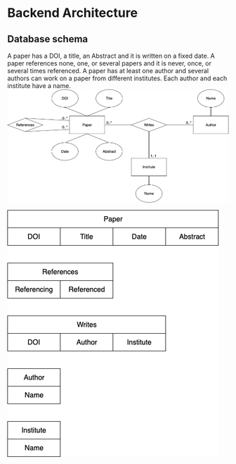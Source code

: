 # Backend Architecture
## Database schema
A paper has a DOI, a title, an Abstract and it is written on a fixed date. 
A paper references none, one, or several papers and it is never, once, or several times referenced. 
A paper has at least one author and several authors can work on a paper from different institutes. 
Each author and each institute have a name.
![../img/img_04.png](../img/img_04.png)

![../img/img_05.png](../img/img_05.png)